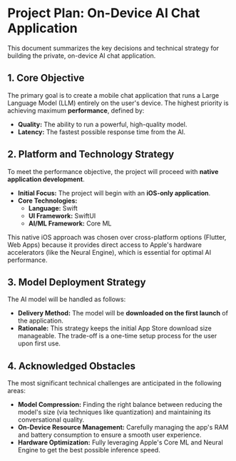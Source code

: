 # Project Plan: On-Device AI Chat Application

This document summarizes the key decisions and technical strategy for building the private, on-device AI chat application.

## 1. Core Objective

The primary goal is to create a mobile chat application that runs a Large Language Model (LLM) entirely on the user's device. The highest priority is achieving maximum **performance**, defined by:

*   **Quality:** The ability to run a powerful, high-quality model.
*   **Latency:** The fastest possible response time from the AI.

## 2. Platform and Technology Strategy

To meet the performance objective, the project will proceed with **native application development**.

*   **Initial Focus:** The project will begin with an **iOS-only application**.
*   **Core Technologies:**
    *   **Language:** Swift
    *   **UI Framework:** SwiftUI
    *   **AI/ML Framework:** Core ML

This native iOS approach was chosen over cross-platform options (Flutter, Web Apps) because it provides direct access to Apple's hardware accelerators (like the Neural Engine), which is essential for optimal AI performance.

## 3. Model Deployment Strategy

The AI model will be handled as follows:

*   **Delivery Method:** The model will be **downloaded on the first launch** of the application.
*   **Rationale:** This strategy keeps the initial App Store download size manageable. The trade-off is a one-time setup process for the user upon first use.

## 4. Acknowledged Obstacles

The most significant technical challenges are anticipated in the following areas:

*   **Model Compression:** Finding the right balance between reducing the model's size (via techniques like quantization) and maintaining its conversational quality.
*   **On-Device Resource Management:** Carefully managing the app's RAM and battery consumption to ensure a smooth user experience.
*   **Hardware Optimization:** Fully leveraging Apple's Core ML and Neural Engine to get the best possible inference speed.
